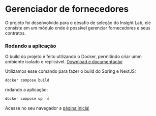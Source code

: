 # Gerenciador de fornecedores

O projeto foi desenvolvido para o desafio de seleção do Insight Lab, ele consiste em um módulo onde é possível gerenciar fornecedores e seus contratos.

### Rodando a aplicação

O build do projeto é feito utilizando o Docker, permitindo criar umm ambiente isolado e replicável.
[Download e documentação](https://www.docker.com/)

Utilizamos esse comando para fazer o build do Spring e NextJS:

```bash
docker compose build
```

rodando a aplicação:

```bash
docker compose up -d
```

Acesse no seu navegador a [página inicial](http://localhost:3000) 
